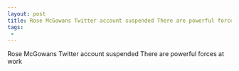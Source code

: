 ```yaml
---
layout: post
title: Rose McGowans Twitter account suspended There are powerful forces at work  Breitbart
tags:
 -
---
```

Rose McGowans Twitter account suspended There are powerful forces at work
